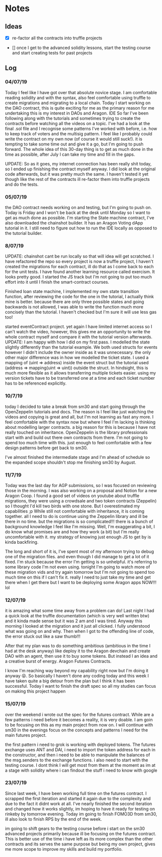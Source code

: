 # Notes

## Ideas

- [x] re-factor all the contracts into truffle projects
- [] once I get to the advanced solidity lessons, start the testing course and start creating tests for past projects

## Log

### 04/07/19

Today I feel like I have got over that absolute novice stage. I am comfortable reading solidity and with the syntax, also feel comfortable using truffle to create migrations and migrating to a local chain. Today I start working on the DAO contract, this is quite exciting for me as the primary reason for me undertaking this is my interest in DAOs and Aragon. IDE So far I've been following along with the tutorials and sometimes trying to create the contracts before watching all the videos on a topic. I've had a look at the final .sol file and I recognise some patterns I've worked with before, i.e. how to keep track of voters and the multisig pattern. I feel like I probably could write the contract on my own now (of course it would still suck!). it is tempting to take some time out and give it a go, but I'm going to push forward. The whole idea of this 30-day thing is to get as much done in the time as possible, after July I can take my time and fill in the gaps.

UPDATE: So as it goes, my internet connection has been really shit today, so I ended up finishing the contract myself anyway. I did look at the original code afterwards, but it was pretty much the same. I haven't tested it yet though like the rest of the contracts ill re-factor them into truffle projects and do the tests.

### 05/07/19

the DAO contract needs working on and testing, but I'm going to push on. Today is Friday and I won't be back at the desk until Monday so I want to get as much done as possible. I'm starting the State machine contract, I've also downloaded the chainshot builder. It has an Aragon Voting dApp tutorial in it. I still need to figure out how to run the IDE locally as opposed to the tutorial builder.

### 8/07/19

UPDATE: chainshot cant be run locally so that will idea will get scratched. I have refactored the repo so every project is now a truffle project, I haven't created the migrations for each contract, ill do that as I come back to each for the unit tests. I have found another learning resource called exercism. It looks pretty good. I started the JS track but I'm not going to put too much effort into it until I finish the smart-contract courses.

Finished loan state machine, I implemented my own state transition function, after reviewing the code for the one in the tutorial, I actually think mine is better. because there are only three possible states and going backwards is not allowed, I was able to write the function much more concisely than the tutorial. I haven't checked but I'm sure it will use less gas too!

started eventContract project. yet again I have limited internet access so I can't watch the video, however, this gives me an opportunity to write the whole contract myself and compare it with the tutorial version afterwards. UPDATE: I am happy with how I did on my first pass. I modelled the state slightly differently than the tutorial example. We both used structs for events however I didn't include the owner inside as it was unnecessary. the only other major difference was in how we modelled the ticket state. I used a mapping of (uint => address) inside the event struct but the tutorial used (address => mapping(uint => uint)) outside the struct. In hindsight, this is much more flexible as it allows transferring multiple tickets easier. using my version tickets have to be transferred one at a time and each ticket number has to be referenced explicitly.

### 10/7/19

today I decided to take a break from sm30 and start going through the OpenZeppelin tutorials and docs. The reason is I feel like just watching the videos and copying is great and all, but I'm not learning as fast any more. I feel comfortable with the syntax now but where I feel I'm lacking is thinking about modelling larger contracts. a big reason for this is because I have not really touched on inheritance. OpenZeppelin is the library professionals start with and build out there own contracts from there. I'm not going to spend too much time with this. just enough to feel comfortable with a few design patterns before get back to sm30.

I've almost finished the intermediate stage and I'm ahead of schedule so the expanded scope shouldn't stop me finishing sm30 by August.

### 11/7/19

Today was the last day for AGP submissions, so I was focused on reviewing those in the morning. I was also working on a proposal and Notion for a new Aragon Coop. I found a good set of videos on youtube about truffle migrations, they were using a crowdsale and two token contracts (Zeppelin) so I thought I'd kill two birds with one stone. But I overestimated my capabilities ;p While still not comfortable with inheritance, it is coming together. all I need to do is continue using the Zeppelin library and ill be there in no time. but the migrations is so complicated!!! there is a bunch of background knowledge I feel like I'm missing. Well, I'm exaggerating a bit, I do know what promises are and how they work (a bit) but I'm really uncomfortable with it. my strategy of knowing just enough JS to get by is kinda backfiring.

The long and short of it is, I've spent most of my afternoon trying to debug one of the migration files. and even though I did manage to get a lot of it fixed. I'm stuck because the error I'm getting is so unhelpful. it's referring to some library code I'm not even using. tonight I'm going to watch more of these migration vids and try again tomorrow but I'm not going to spend too much time on this if I can't fix it. really I need to just take my time and get there when I get there but I want to be deploying some Aragon apps NOW!!! lol

### 12/07/19

it is amazing what some time away from a problem can do! Last night I had a quick look at the truffle documentation (which is very well written btw) and it kinda made sense but it was 2 am and I was tired. Anyway this morning I looked at the migration and it just all clicked. I fully understood what was going on and why. Then when I got to the offending line of code, the error stuck out like a saw thumb!!!

After that my plan was to do something ambitious (ambitious in the time I had at the desk anyway) like deploy it to the Aragon devchain and create DAO with an agent, then use it to buy some tokens. But instead I an idea and a creative burst of energy. Aragon Futures Contracts.

I know I'm reaching way beyond my capability right now but I'm doing it anyway 😝. So basically I haven't done any coding today and this week I have taken quite a big detour from the plan but I think it has been successful. Today I want to finish the draft spec so all my studies can focus on making this project happen

### 15/07/19

over the weekend i wrote out the spec for the futures contract. While are a few patterns i need before it becomes a reality, it is very doable. I am goin to be focusing on this as my main project from now on. I will continue with sm30 in the evenings focus on the concepts and patterns I need for the main futures project.

the first pattern i need to grok is working with deployed tokens. The futures exchange uses ANT and DAI, i need to import the token address for each in the constructor, and then i need to be able to manipulate the balances of the msg.senders to the exchange functions. i also need to start with the testing course. I dont think I will get most from them at the moment as im at a stage with solidity where i can findout the stuff i need to know with google

### 23/07/19

Since last week, I have been working full time on the futures contract. I scrapped the first iteration and started it again due to the complexity and due to the fact it didnt work at all. I've nearly finished the second iteration and changed how it works slightly, im hoping to have it ready for testing on rinkeby by tomorrow evening. Today im going to finish FOMO3D from sm30, ill also look to finish RPS by the end of the week.

im going to shift gears to the testing course before i start on the sm30 advanced projects primarily because ill be focusing on the futures contract. This is better use of the time i have left as its more complex than the other contracts and its serves the same purpose but being my own project, gives me more scope to improve my skills and build my portfolio.
